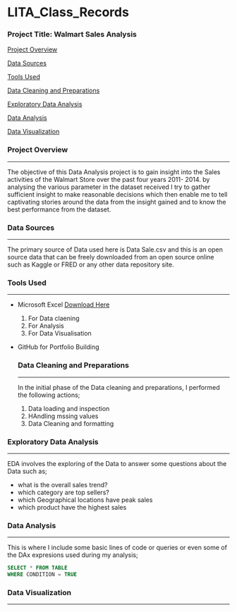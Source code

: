 # LITA_Class_Records

### Project Title: Walmart Sales Analysis 

[Project Overview](#project-overview)

[Data Sources](#data-sources)

[Tools Used](#tool-used)

[Data Cleaning and Preparations](data-cleaning-and-preparation)

[Exploratory Data Analysis](exploratory-data-analysis)

[Data Analysis](data-analysis)

[Data Visualization](data-visualization)

### Project Overview
---
The objective of this Data Analysis project is to gain insight into the Sales activities of the Walmart Store over the past four years 2011- 2014. by analysing the various parameter in the dataset received I try to gather sufficient insight to make reasonable decisions which then enable me to tell captivating stories around the data from the insight gained and to know the best performance from the dataset.  

### Data Sources
---
The primary source of Data used here is Data Sale.csv and this is an open source data that can be freely downloaded from an open source online such as Kaggle or FRED or any other data repository site.

### Tools Used
---
- Microsoft Excel [Download Here](https://www.microsoft.com)
    1. For Data claening
    2. For Analysis
    3. For Data Visualisation
- GitHub for Portfolio Building

  ### Data Cleaning and Preparations
  ---
  In the initial phase of the Data cleaning and preparations, I performed the following actions;
  
     1. Data loading and inspection
     2. HAndling mssing values
     3. Data Cleaning and formatting
 
### Exploratory Data Analysis
---
EDA involves the exploring of the Data to answer some questions about the Data such as;
-  what is the overall sales trend?
-  which category are top sellers?
-  which Geographical locations have peak sales
-  which product have the highest sales

  ### Data Analysis
  ---
  This is where I include some basic lines of code or queries or even some of the DAx expresions used during my analysis;
     
``` SQL
SELECT * FROM TABLE
WHERE CONDITION = TRUE
```

### Data Visualization
---

